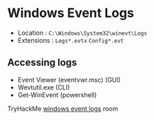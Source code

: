 # Windows Event Logs

- Location : `C:\Windows\System32\winevt\Logs` 
- Extensions : `Logs*.evtx` `Config*.evt`

## Accessing logs
- Event Viewer (eventvwr.msc) (GUI)
- Wevtutil.exe (CLI)
- Get-WinEvent (powershell)

TryHackMe [windows event logs](https://tryhackme.com/room/windowseventlogs) room

